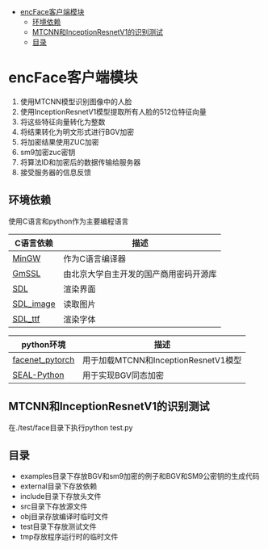 - [encFace客户端模块](#encface客户端模块)
    - [环境依赖](#环境依赖)
    - [MTCNN和InceptionResnetV1的识别测试](#mtcnn和inceptionresnetv1的识别测试)
    - [目录](#目录)

# encFace客户端模块

1. 使用MTCNN模型识别图像中的人脸
2. 使用InceptionResnetV1模型提取所有人脸的512位特征向量
3. 将这些特征向量转化为整数
4. 将结果转化为明文形式进行BGV加密
5. 将加密结果使用ZUC加密
6. sm9加密zuc密钥
7. 将算法ID和加密后的数据传输给服务器
8. 接受服务器的信息反馈

## 环境依赖

使用C语言和python作为主要编程语言

| C语言依赖                                                | 描述                                   |
| -------------------------------------------------------- | -------------------------------------- |
| [MinGW](https://github.com/niXman/mingw-builds-binaries) | 作为C语言编译器                        |
| [GmSSL](https://gitee.com/YoungWxy/GmSSL)                | 由北京大学自主开发的国产商用密码开源库 |
| [SDL](https://github.com/libsdl-org/SDL)                 | 渲染界面                               |
| [SDL_image](https://github.com/libsdl-org/SDL_image)     | 读取图片                               |
| [SDL_ttf](https://github.com/libsdl-org/SDL_ttf)         | 渲染字体                               |

| python环境                                                     | 描述                                 |
| -------------------------------------------------------------- | ------------------------------------ |
| [facenet_pytorch](https://github.com/timesler/facenet-pytorch) | 用于加载MTCNN和InceptionResnetV1模型 |
| [SEAL-Python](https://github.com/Huelse/SEAL-Python)           | 用于实现BGV同态加密                  |

## MTCNN和InceptionResnetV1的识别测试

在./test/face目录下执行python test.py

## 目录

- examples目录下存放BGV和sm9加密的例子和BGV和SM9公密钥的生成代码
- external目录下存放依赖
- include目录下存放头文件
- src目录下存放源文件
- obj目录存放编译时临时文件
- test目录下存放测试文件
- tmp存放程序运行时的临时文件
